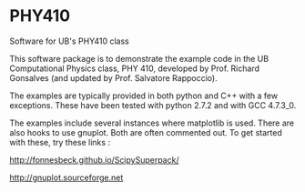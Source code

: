 PHY410
======

Software for UB's PHY410 class


This software package is to demonstrate the example code in the
UB Computational Physics class, PHY 410, developed by
Prof. Richard Gonsalves (and updated by Prof. Salvatore Rappoccio).

The examples are typically provided in both python and C++ with
a few exceptions. These have been tested with python 2.7.2 and 
with GCC 4.7.3_0. 

The examples include several instances where matplotlib is used. 
There are also hooks to use gnuplot. Both are often commented
out. To get started with these, try these links : 


http://fonnesbeck.github.io/ScipySuperpack/

http://gnuplot.sourceforge.net
